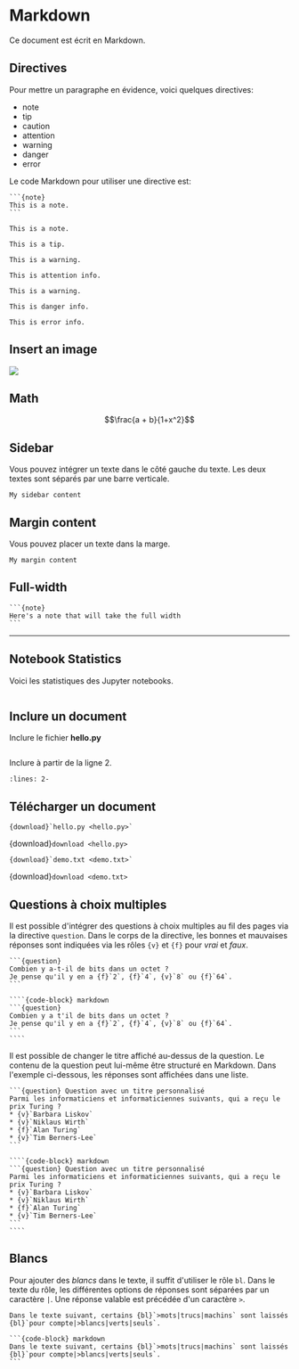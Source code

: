 # Markdown

Ce document est écrit en Markdown.

## Directives

Pour mettre un paragraphe en évidence, voici quelques directives:

- note
- tip
- caution
- attention
- warning
- danger
- error

Le code Markdown pour utiliser une directive est:

    ```{note}
    This is a note.
    ```

```{note}
This is a note.
```

```{tip}
This is a tip.
```

```{caution}
This is a warning.
```

```{attention}
This is attention info.
```

```{warning}
This is a warning.
```

```{danger}
This is danger info.
```

```{error}
This is error info.
```

## Insert an image
![](../img/logo.png)

## Math
$$\frac{a + b}{1+x^2}$$


## Sidebar
Vous pouvez intégrer un texte dans le côté gauche du texte. 
Les deux textes sont séparés par une barre verticale.

```{sidebar} My sidebar title
My sidebar content
```

## Margin content
Vous pouvez placer un texte dans la marge.

```{margin} An optional title
My margin content
```

## Full-width

````{div} full-width
```{note}
Here's a note that will take the full width
```
````

--- 
## Notebook Statistics
Voici les statistiques des Jupyter notebooks.

```{nb-exec-table}
```


## Inclure un document

Inclure le fichier **hello.py**

``` {literalinclude} hello.py
```

Inclure à partir de la ligne 2.

``` {literalinclude} hello.py
:lines: 2-
```

## Télécharger un document

    {download}`hello.py <hello.py>`

{download}`download <hello.py>`

    {download}`demo.txt <demo.txt>`

{download}`download <demo.txt>`


## Questions à choix multiples

Il est possible d'intégrer des questions à choix multiples au fil des pages via la directive `question`.
Dans le corps de la directive, les bonnes et mauvaises réponses sont indiquées via les rôles `{v}` et `{f}` pour *vrai* et *faux*.

`````{tabbed} Aperçu
```{question}
Combien y a-t-il de bits dans un octet ?
Je pense qu'il y en a {f}`2`, {f}`4`, {v}`8` ou {f}`64`.
```
`````

`````{tabbed} Code
````{code-block} markdown
```{question}
Combien y a t'il de bits dans un octet ?
Je pense qu'il y en a {f}`2`, {f}`4`, {v}`8` ou {f}`64`.
```
````
`````

Il est possible de changer le titre affiché au-dessus de la question.
Le contenu de la question peut lui-même être structuré en Markdown.
Dans l'exemple ci-dessous, les réponses sont affichées dans une liste.

`````{tabbed} Aperçu
```{question} Question avec un titre personnalisé
Parmi les informaticiens et informaticiennes suivants, qui a reçu le prix Turing ?
* {v}`Barbara Liskov`
* {v}`Niklaus Wirth`
* {f}`Alan Turing`
* {v}`Tim Berners-Lee`
```
`````

`````{tabbed} Code
````{code-block} markdown
```{question} Question avec un titre personnalisé
Parmi les informaticiens et informaticiennes suivants, qui a reçu le prix Turing ?
* {v}`Barbara Liskov`
* {v}`Niklaus Wirth`
* {f}`Alan Turing`
* {v}`Tim Berners-Lee`
```
````
`````


## Blancs

Pour ajouter des *blancs* dans le texte, il suffit d'utiliser le rôle `bl`.
Dans le texte du rôle, les différentes options de réponses sont séparées par un caractère `|`.
Une réponse valable est précédée d'un caractère `>`.

`````{tabbed} Aperçu
Dans le texte suivant, certains {bl}`>mots|trucs|machins` sont laissés {bl}`pour compte|>blancs|verts|seuls`.
`````

`````{tabbed} Code
```{code-block} markdown
Dans le texte suivant, certains {bl}`>mots|trucs|machins` sont laissés {bl}`pour compte|>blancs|verts|seuls`.
```
`````